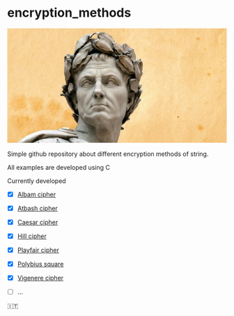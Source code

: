 # encryption_methods

![Gaius Iulius Caesar](https://github.com/mariocuomo/encryption_methods/blob/main/images/GC.jpg)

Simple github repository about different encryption methods of string.

All examples are developed using C

Currently developed

- [x] [Albam cipher](https://github.com/mariocuomo/encryption_methods/tree/main/Albam%20cipher)
- [x] [Atbash cipher](https://github.com/mariocuomo/encryption_methods/tree/main/Atbash%20cipher)
- [x] [Caesar cipher](https://github.com/mariocuomo/encryption_methods/tree/main/Caesar%20cipher)
- [x] [Hill cipher](https://github.com/mariocuomo/encryption_methods/tree/main/Hill%20cipher)
- [x] [Playfair cipher](https://github.com/mariocuomo/encryption_methods/tree/main/Playfair%20cipher)
- [x] [Polybius square](https://github.com/mariocuomo/encryption_methods/tree/main/Polybius%20square)
- [x] [Vigenere cipher](https://github.com/mariocuomo/encryption_methods/tree/main/Vigenere%20cipher)
- [ ] ...


:it: